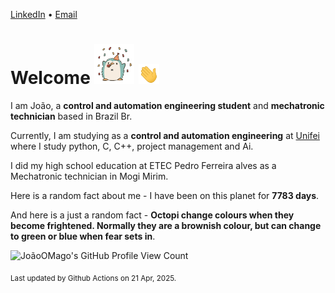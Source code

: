 [LinkedIn](https://www.linkedin.com/in/joão-pedro-gozzoli-b95641301/) &bull;
[Email](joaopedrogozzoli@gmail.com)

# Welcome <img src="happy.gif" height="64px" /> <img src="wave.gif" height="32px" />

I am João, a  **control and automation engineering student** and **mechatronic technician** based in Brazil Br.

Currently, I am studying as a **control and automation engineering** at [Unifei](https://unifei.edu.br) where I study python, C, C++, project management and Ai.

I did my high school education at ETEC Pedro Ferreira alves as a Mechatronic technician in Mogi Mirim.

Here is a random fact about me - I have been on this planet for **7783 days**.

And here is a just a random fact -  **Octopi change colours when they become frightened. Normally they are a brownish colour, but can change to green or blue when fear sets in**.

![JoãoOMago's GitHub Profile View Count](https://komarev.com/ghpvc/?username=JoaoOMago)

<sub>Last updated by Github Actions on 21 Apr, 2025.</sub>
